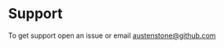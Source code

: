 # Support

To get support open an issue or email [austenstone@github.com](mailto:austenstone@github.com)
